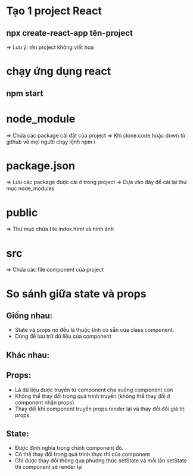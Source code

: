 # Tạo 1 project React
## npx create-react-app tên-project 
=> Lưu ý: tên project không viết hoa
# chạy ứng dụng react
## npm start

# node_module 
=> Chứa các package cài đặt của project
=> Khi clone code hoặc down từ github về mọi người chạy lệnh npm i

# package.json 
=> Lưu các package được cài ở trong project
=> Dựa vào đây để cài lại thư mục node_modules

# public 
=> Thư mục chứa file index.html và hình ảnh

# src
=> Chứa các file component của project

# So sánh giữa state và props
## Giống nhau: 
 + State và props nó đều là thuộc tính có sẵn của class component.
 + Dùng để lưu trữ dữ liệu của component

## Khác nhau: 
## Props: 
+ Là dữ liệu được truyền từ component cha xuống component con
+ Không thể thay đổi trong quá trình truyền (không thể thay đổi ở component nhận props)
+ Thay đổi khi component truyền props render lại và thay đổi đổi giá trị props.

## State: 
+ Được định nghĩa trong chính component đó. 
+ Có thể thay đổi trong quá trình thực thi của component
+ Chỉ được thay đổi thông qua phương thức setState và mỗi lần setState thì component sẽ render lại

